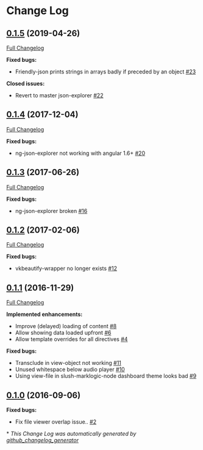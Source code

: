 # Change Log

## [0.1.5](https://github.com/grtjn/view-file-ng/tree/0.1.5) (2019-04-26)
[Full Changelog](https://github.com/grtjn/view-file-ng/compare/0.1.4...0.1.5)

**Fixed bugs:**

- Friendly-json prints strings in arrays badly if preceded by an object [\#23](https://github.com/grtjn/view-file-ng/issues/23)

**Closed issues:**

- Revert to master json-explorer [\#22](https://github.com/grtjn/view-file-ng/issues/22)

## [0.1.4](https://github.com/grtjn/view-file-ng/tree/0.1.4) (2017-12-04)
[Full Changelog](https://github.com/grtjn/view-file-ng/compare/0.1.3...0.1.4)

**Fixed bugs:**

- ng-json-explorer not working with angular 1.6+ [\#20](https://github.com/grtjn/view-file-ng/issues/20)

## [0.1.3](https://github.com/grtjn/view-file-ng/tree/0.1.3) (2017-06-26)
[Full Changelog](https://github.com/grtjn/view-file-ng/compare/0.1.2...0.1.3)

**Fixed bugs:**

- ng-json-explorer broken [\#16](https://github.com/grtjn/view-file-ng/issues/16)

## [0.1.2](https://github.com/grtjn/view-file-ng/tree/0.1.2) (2017-02-06)
[Full Changelog](https://github.com/grtjn/view-file-ng/compare/0.1.1...0.1.2)

**Fixed bugs:**

- vkbeautify-wrapper no longer exists [\#12](https://github.com/grtjn/view-file-ng/issues/12)

## [0.1.1](https://github.com/grtjn/view-file-ng/tree/0.1.1) (2016-11-29)
[Full Changelog](https://github.com/grtjn/view-file-ng/compare/0.1.0...0.1.1)

**Implemented enhancements:**

- Improve \(delayed\) loading of content [\#8](https://github.com/grtjn/view-file-ng/issues/8)
- Allow showing data loaded upfront [\#6](https://github.com/grtjn/view-file-ng/issues/6)
- Allow template overrides for all directives [\#4](https://github.com/grtjn/view-file-ng/issues/4)

**Fixed bugs:**

- Transclude in view-object not working [\#11](https://github.com/grtjn/view-file-ng/issues/11)
- Unused whitespace below audio player [\#10](https://github.com/grtjn/view-file-ng/issues/10)
- Using view-file in slush-marklogic-node dashboard theme looks bad [\#9](https://github.com/grtjn/view-file-ng/issues/9)

## [0.1.0](https://github.com/grtjn/view-file-ng/tree/0.1.0) (2016-09-06)
**Fixed bugs:**

- Fix file viewer overlap issue.. [\#2](https://github.com/grtjn/view-file-ng/issues/2)



\* *This Change Log was automatically generated by [github_changelog_generator](https://github.com/skywinder/Github-Changelog-Generator)*